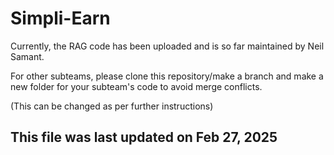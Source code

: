 # Simpli-Earn

Currently, the RAG code has been uploaded and is so far maintained by Neil Samant.

For other subteams, please clone this repository/make a branch and make a new folder for your subteam's code to avoid merge conflicts.

(This can be changed as per further instructions)

## This file was last updated on Feb 27, 2025
